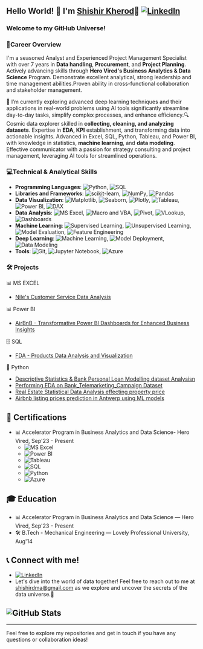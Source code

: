 ## Hello World! 👋 I'm [Shishir Kherod](https://github.com/shishir1991)🚀 [![LinkedIn](https://img.shields.io/badge/LinkedIn-Profile-blue)](https://www.linkedin.com/in/shishir1991/)
### Welcome to my GitHub Universe!

### 🚀Career Overview
I'm a seasoned Analyst and Experienced Project Management Specialist with over 7 years in **Data handling**, **Procurement**, and **Project Planning**. Actively advancing skills through **Hero Vired's Business Analytics & Data Science** Program. Demonstrate excellent analytical, strong leadership and time management abilities.Proven ability in cross-functional collaboration and stakeholder management.

🌱 I’m currently exploring advanced deep learning techniques and their applications in real-world problems using AI tools significantly streamline day-to-day tasks, simplify complex processes, and enhance efficiency.🔍 Cosmic data explorer skilled in **collecting, cleaning, and analyzing datasets**. Expertise in **EDA, KPI** establishment, and transforming data into actionable insights. Advanced in Excel, SQL, Python, Tableau, and Power BI, with knowledge in statistics, **machine learning**, and **data modeling**. Effective communicator with a passion for strategy consulting and project management, leveraging AI tools for streamlined operations.

### 💻Technical & Analytical Skills

- **Programming Languages**: ![Python](https://img.shields.io/badge/-Python-blue?style=flat-square&logo=python&logoColor=white), ![SQL](https://img.shields.io/badge/-SQL-blue?style=flat-square&logo=MySQL&logoColor=white)
- **Libraries and Frameworks**: ![scikit-learn](https://img.shields.io/badge/-scikit--learn-yellowgreen?style=flat-square&logo=scikit-learn&logoColor=white), ![NumPy](https://img.shields.io/badge/-NumPy-yellowgreen?style=flat-square&logo=numpy&logoColor=white), ![Pandas](https://img.shields.io/badge/-Pandas-yellowgreen?style=flat-square&logo=pandas&logoColor=white)
- **Data Visualization**: ![Matplotlib](https://img.shields.io/badge/-Matplotlib-orange?style=flat-square&logo=matplotlib&logoColor=white), ![Seaborn](https://img.shields.io/badge/-Seaborn-orange?style=flat-square&logo=seaborn&logoColor=white), ![Plotly](https://img.shields.io/badge/-Plotly-orange?style=flat-square&logo=plotly&logoColor=white), ![Tableau](https://img.shields.io/badge/-Tableau-orange?style=flat-square&logo=tableau&logoColor=white), ![Power BI](https://img.shields.io/badge/-Power%20BI-orange?style=flat-square&logo=power-bi&logoColor=white), ![DAX](https://img.shields.io/badge/-DAX-orange?style=flat-square&logo=microsoft-excel&logoColor=white)
- **Data Analysis**: ![MS Excel](https://img.shields.io/badge/-%20MS%20Excel-blue?style=flat-square&logo=microsoft-excel&logoColor=white), ![Macro and VBA](https://img.shields.io/badge/-Macro%20and%20VBA-blue?style=flat-square&logo=microsoft-excel&logoColor=white), ![Pivot](https://img.shields.io/badge/-Pivot-blue?style=flat-square&logo=microsoft-excel&logoColor=white), ![VLookup](https://img.shields.io/badge/-VLookup-yellow?style=flat-square&logo=microsoft-excel&logoColor=white), ![Dashboards](https://img.shields.io/badge/-Dashboards-yellow?style=flat-square&logo=microsoft-excel&logoColor=white)
- **Machine Learning**: ![Supervised Learning](https://img.shields.io/badge/-Supervised%20Learning-yellow?style=flat-square), ![Unsupervised Learning](https://img.shields.io/badge/-Unsupervised%20Learning-yellow?style=flat-square), ![Model Evaluation](https://img.shields.io/badge/-Model%20Evaluation-yellow?style=flat-square), ![Feature Engineering](https://img.shields.io/badge/-Feature%20Engineering-yellow?style=flat-square)
- **Deep Learning**: ![Machine Learning](https://img.shields.io/badge/-Machine%20Learning-red?style=flat-square), ![Model Deployment](https://img.shields.io/badge/-Model%20Deployment-red?style=flat-square), ![Data Modeling](https://img.shields.io/badge/-Data%20Modeling-red?style=flat-square)
- **Tools**: ![Git](https://img.shields.io/badge/-Git-grey?style=flat-square&logo=git&logoColor=white), ![Jupyter Notebook](https://img.shields.io/badge/-Jupyter%20Notebook-grey?style=flat-square&logo=jupyter&logoColor=white), ![Azure](https://img.shields.io/badge/-Azure-grey?style=flat-square&logo=microsoft-azure&logoColor=white)

### 🛠️ Projects

📊 MS EXCEL
- [Nile's Customer Service Data Analysis]([https://github.com/shishir1991/Nile-Customer-Service-Data-Analysis](https://github.com/shishir1991/MS-Excel/tree/main/Nile-Customer%20Service%20Data%20Analysis))

📊 Power BI
- [AirBnB - Transformative Power BI Dashboards for Enhanced Business Insights](https://github.com/shishir1991/AirBnB-Analysis-of-Data-Using-Power-BI)

🗄️ SQL
- [FDA - Products Data Analysis and Visualization](https://github.com/shishir1991/FDA-Data-Analysis-and-Visualization)

🐍 Python
- [Descriptive Statistics & Bank Personal Loan Modelling dataset Analysisn](https://github.com/shishir1991/Descriptive-Statistics-PythonPackage)
- [Performing EDA on Bank_Telemarketing_Campaign Dataset](https://github.com/shishir1991/Bank_Telemarketing_Campaign-EDA)
- [Real Estate Statistical Data Analysis effecting property price](https://github.com/shishir1991/Real_Estate_Price_Analysis-Statistics-for-Decision-Making)
- [Airbnb listing prices prediction in Antwerp using ML models](https://github.com/shishir1991/AirBnb_Capstone_Project/tree/main)

## 📜 Certifications
- 📊 Accelerator Program in Business Analytics and Data Science- Hero Vired,	Sep'23 - Present
  - ![MS Excel](https://img.shields.io/badge/-%20MS%20Excel-blue?style=flat-square&logo=microsoft-excel&logoColor=white)
  - ![Power BI](https://img.shields.io/badge/-Power%20BI-orange?style=flat-square&logo=power-bi&logoColor=white)
  - ![Tableau](https://img.shields.io/badge/-Tableau-orange?style=flat-square&logo=tableau&logoColor=white)
  - ![SQL](https://img.shields.io/badge/-SQL-blue?style=flat-square&logo=MySQL&logoColor=white)
  - ![Python](https://img.shields.io/badge/-Python-blue?style=flat-square&logo=python&logoColor=white)
  - ![Azure](https://img.shields.io/badge/-Azure-grey?style=flat-square&logo=microsoft-azure&logoColor=white)

## 🎓 Education
- 📊 Accelerator Program in Business Analytics and Data Science — Hero Vired, Sep'23 - Present
- 🛠️ B.Tech - Mechanical Engineering — Lovely Professional University, Aug'14

## 📞 Connect with me!
- [![LinkedIn](https://img.shields.io/badge/LinkedIn-Profile-blue)](https://www.linkedin.com/in/shishir1991/)
- Let's dive into the world of data together! Feel free to reach out to me at [shishirdma@gmail.com](mailto:shishirdma@gmail.com) as we explore and uncover the secrets of the data universe.🌟

## ![GitHub Stats](https://github-readme-stats.vercel.app/api?username=shishir1991&show_icons=true&theme=radical)

---

Feel free to explore my repositories and get in touch if you have any questions or collaboration ideas!
























